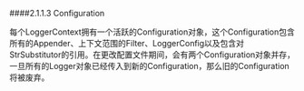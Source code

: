 ####2.1.1.3 Configuration

每个LoggerContext拥有一个活跃的Configuration对象，这个Configuration包含所有的Appender、上下文范围的Filter、LoggerConfig以及包含对StrSubstitutor的引用。在更改配置文件期间，会有两个Configuration对象并存，一旦所有的Logger对象已经传入到新的Configuration，那么旧的Configuration将被废弃。